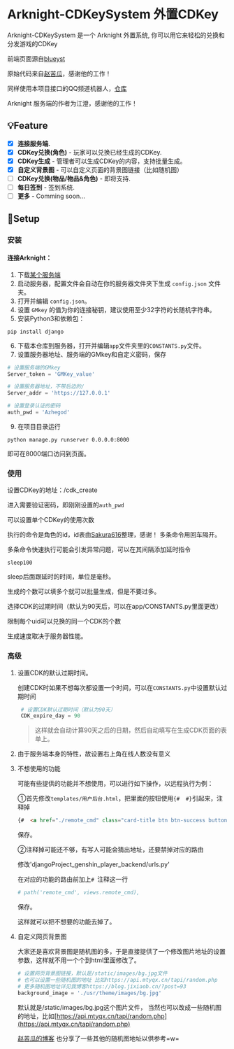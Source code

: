 
# Arknight-CDKeySystem 外置CDKey

Arknight-CDKeySystem 是一个 Arknight 外置系统, 你可以用它来轻松的兑换和分发游戏的CDKey

前端页面源自[blueyst](https://github.com/blueyst/blueyst.github.io)

原始代码来自[赵苦瓜](https://github.com/Zhaokugua/Grasscutter-CDKeySystem)，感谢他的工作！

同样使用本项目接口的QQ频道机器人，[仓库](https://github.com/azheea/ArkNightBot)

Arknight 服务端的作者为江澄，感谢他的工作！
## 💡Feature

- [x] **连接服务端.**
- [x] **CDKey兑换(角色)**  - 玩家可以兑换已经生成的CDKey.
- [x] **CDKey生成**  - 管理者可以生成CDKey的内容，支持批量生成。
- [x] **自定义背景图** - 可以自定义页面的背景图链接（比如随机图）
- [ ] **CDKey兑换(物品/物品&角色)**  - 即将支持.
- [ ] **每日签到**  - 签到系统.
- [ ] **更多**  - Comming soon...

## 🍗Setup
### 安装


#### 连接Arknight：

1. 下载[某个服务端](https://github.com/azheea/ARK-CDKSystem/blob/main/hypergryph-1.9.3.zip)
2. 启动服务器，配置文件会自动在你的服务器文件夹下生成 `config.json` 文件夹。
3. 打开并编辑 `config.json`。
4. 设置 `GMkey` 的值为你的连接秘钥，建议使用至少32字符的长随机字符串。
5. 安装Python3和依赖包：
```shell
pip install django
```
6. 下载本仓库到服务器，打开并编辑`app`文件夹里的`CONSTANTS.py`文件。
7. 设置服务器地址、服务端的GMkey和自定义密码，保存

```python
# 设置服务端的GMkey
Server_token = 'GMKey_value'

# 设置服务器地址，不带后边的/
Server_addr = 'https://127.0.0.1'

# 设置登录认证的密码
auth_pwd = 'Azhegod'
```
9. 在项目目录运行
```shell
python manage.py runserver 0.0.0.0:8000
```
即可在8000端口访问到页面。



### 使用
设置CDKey的地址：/cdk_create

进入需要验证密码，即刚刚设置的`auth_pwd`

可以设置单个CDKey的使用次数

执行的命令是角色的id，id表由[Sakura616](https://github.com/Einsam616)整理，感谢！ 多条命令用回车隔开。

多条命令快速执行可能会引发异常问题，可以在其间隔添加延时指令
```shell
sleep100
```
sleep后面跟延时的时间，单位是毫秒。

生成的个数可以填多个就可以批量生成，但是不要过多。

选择CDK的过期时间（默认为90天后，可以在app/CONSTANTS.py里面更改）

限制每个uid可以兑换的同一个CDK的个数

生成速度取决于服务器性能。


### 高级

1. 设置CDK的默认过期时间。

    创建CDK时如果不想每次都设置一个时间，可以在`CONSTANTS.py`中设置默认过期时间
   ```python
    # 设置CDK默认过期时间（默认为90天）
    CDK_expire_day = 90
    ```
    >这样就会自动计算90天之后的日期，然后自动填写在生成CDK页面的表单上。


2. 由于服务端本身的特性，故设置右上角在线人数没有意义

3. 不想使用的功能
   
   可能有些提供的功能并不想使用，可以进行如下操作，以远程执行为例：
   
   ①首先修改`templates/用户后台.html`，把里面的按钮使用` {#  #} `引起来，注释掉
   ```html
   {#  <a href="./remote_cmd" class="card-title btn btn-success button-click category-button checked">远程执行</a> #}
   ```
   保存。
   
   ②注释掉可能还不够，有写人可能会猜出地址，还要禁掉对应的路由
   
   修改'djangoProject_genshin_player_backend/urls.py'
   
   在对应的功能的路由前加上`# `注释这一行
   ```python
   # path('remote_cmd', views.remote_cmd),
   ```
   保存。
   
   这样就可以把不想要的功能去掉了。


4. 自定义网页背景图
   
   大家还是喜欢背景图是随机图的多，于是直接提供了一个修改图片地址的设置参数，这样就不用一个个到html里面修改了。
   ```python
   # 设置网页背景图链接，默认是/static/images/bg.jpg文件
   # 也可以设置一些随机图的地址 比如https://api.mtyqx.cn/tapi/random.php
   # 更多随机图地址详见我博客https://blog.jixiaob.cn/?post=93
   background_image = './usr/theme/images/bg.jpg'
   ```
   默认就是/static/images/bg.jpg这个图片文件，
   当然也可以改成一些随机图的地址，比如[https://api.mtyqx.cn/tapi/random.php](https://api.mtyqx.cn/tapi/random.php)
   
   [赵苦瓜的博客](https://blog.jixiaob.cn/?post=93) 也分享了一些其他的随机图地址以供参考=w=
